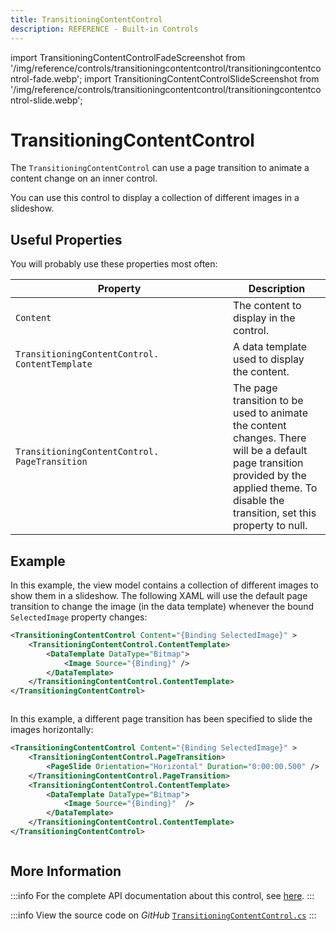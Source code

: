```yaml
---
title: TransitioningContentControl
description: REFERENCE - Built-in Controls
---
```


import TransitioningContentControlFadeScreenshot from '/img/reference/controls/transitioningcontentcontrol/transitioningcontentcontrol-fade.webp';
import TransitioningContentControlSlideScreenshot from '/img/reference/controls/transitioningcontentcontrol/transitioningcontentcontrol-slide.webp';

# TransitioningContentControl

The `TransitioningContentControl` can use a page transition to animate a content change on an inner control.

You can use this control to display a collection of different images in a slideshow.

## Useful Properties

You will probably use these properties most often:

<table><thead><tr><th width="332">Property</th><th>Description</th></tr></thead><tbody><tr><td><code>Content</code></td><td>The content to display in the control.</td></tr><tr><td><code>TransitioningContentControl. ContentTemplate</code></td><td>A data template used to display the content.</td></tr><tr><td><code>TransitioningContentControl. PageTransition</code></td><td>The page transition to be used to animate the content changes. There will be a default page transition provided by the applied theme. To disable the transition, set this property to null.</td></tr></tbody></table>

## Example

In this example, the view model contains a collection of different images to show them in a slideshow. The following XAML will use the default page transition to change the image (in the data template) whenever the bound `SelectedImage` property changes:

```xml
<TransitioningContentControl Content="{Binding SelectedImage}" >
    <TransitioningContentControl.ContentTemplate>
        <DataTemplate DataType="Bitmap">
            <Image Source="{Binding}" />
        </DataTemplate>
    </TransitioningContentControl.ContentTemplate>
</TransitioningContentControl>
```

<img src={TransitioningContentControlFadeScreenshot} alt="" />

In this example, a different page transition has been specified to slide the images horizontally:

```xml
<TransitioningContentControl Content="{Binding SelectedImage}" >
    <TransitioningContentControl.PageTransition>
        <PageSlide Orientation="Horizontal" Duration="0:00:00.500" />
    </TransitioningContentControl.PageTransition>
    <TransitioningContentControl.ContentTemplate>
        <DataTemplate DataType="Bitmap">
            <Image Source="{Binding}"  />
        </DataTemplate>
    </TransitioningContentControl.ContentTemplate>
</TransitioningContentControl>
```

<img src={TransitioningContentControlSlideScreenshot} alt="" />

## More Information

:::info
For the complete API documentation about this control, see [here](http://reference.avaloniaui.net/api/Avalonia.ReactiveUI/TransitioningContentControl/).
:::

:::info
View the source code on _GitHub_ [`TransitioningContentControl.cs`](https://github.com/AvaloniaUI/Avalonia/blob/master/src/Avalonia.Controls/TransitioningContentControl.cs)
:::

